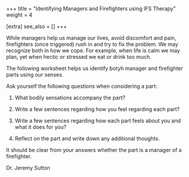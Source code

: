 +++
title = "Identifying Managers and Firefighters using IFS Therapy"
weight = 4

[extra]
see_also = []
+++

While managers help us manage our lives, avoid discomfort and pain, firefighters (once triggered) rush in and try to fix the problem. We may recognize both in how we cope. For example, when life is calm we may plan, yet when hectic or stressed we eat or drink too much.

The following worksheet helps us identify botyh manager and firefighter parts using our senses.

Ask yourself the following questions when considering a part:

1. What bodily sensations accompany the part?

2. Write a few sentences regarding how you feel regarding each part?

3. Write a few sentences regarding how each part feels about you and what it does for you?

4. Reflect on the part and write down any additional thoughts.

It should be clear from your answers whether the part is a manager of a firefighter.

Dr. Jeremy Sutton